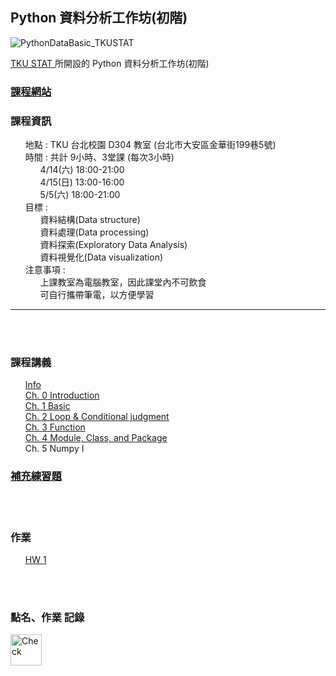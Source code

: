 <h2> Python 資料分析工作坊(初階) </h2> 
<img src="https://raw.githubusercontent.com/kristenchan/Python_DataBasic/master/py_databasic_plot/Title.png" alt="PythonDataBasic_TKUSTAT"><br>

<a href="http://www.stat.tku.edu.tw/main.php"> TKU STAT </a>所開設的 Python 資料分析工作坊(初階) 
<br>
<p>
	<h3><b><a href="https://kristenchan.github.io/Python_DataBasic/"> 課程網站 </a></b></h3>
	<h3><b>課程資訊</b></h3>
	<ul class="task-list">
		<li>地點 : TKU 台北校園 D304 教室 (台北市大安區金華街199巷5號)</li>
        <li>時間 : 共計 9小時、3堂課 (每次3小時)
        	<ul class="task-list">
        		<li>4/14(六) 18:00-21:00</li>
        		<li>4/15(日) 13:00-16:00</li>
        		<li>5/5(六) 18:00-21:00</li>
        	</ul>
        </li>
        <li>目標 :
        	<ul class="task-list">
        		<li>資料結構(Data structure)</li>
        		<li>資料處理(Data processing)</li>
        		<li>資料探索(Exploratory Data Analysis)</li>
        		<li>資料視覺化(Data visualization)</li>
        	</ul>
        </li>
        <li>注意事項 :
        	<ul class="task-list">
        		<li> 上課教室為電腦教室，因此課堂內不可飲食 </li>
        		<li> 可自行攜帶筆電，以方便學習 </li>
        	</ul>
       	</li>
    </ul>
</p>  
<hr size="1">
<br>
<br>
<p>
    <h3><b>課程講義</b></h3>
    <ul class="task-list">
          <li><a href="https://github.com/kristenchan/Python_DataBasic/blob/master/Info.pdf"> Info </a></li>
          <li><a href="https://kristenchan.github.io/Python_DataBasic/py_databasic_ch0.slides.html"> Ch. 0 Introduction </a></li>
          <li><a href="https://kristenchan.github.io/Python_DataBasic/py_databasic_ch1.slides.html"> Ch. 1 Basic </a></li>
          <li><a href="https://kristenchan.github.io/Python_DataBasic/py_databasic_ch2.slides.html"> Ch. 2 Loop & Conditional judgment </a></li>
          <li><a href="https://kristenchan.github.io/Python_DataBasic/py_databasic_ch3.slides.html"> Ch. 3 Function </a></li>
          <li><a href="https://kristenchan.github.io/Python_DataBasic/py_databasic_ch4.slides.html"> Ch. 4 Module, Class, and Package </a></li>
          <li>Ch. 5 Numpy I</li>
    </ul>
    <h3><b><a href="https://kristenchan.github.io/Python_DataBasic/py_databasic_additional.slides.html">補充練習題</a></b></h3>
</p>
<br>
<br>
<p>
    <h3><b>作業</b></h3>
    <ul class="task-list">
	<li><a href="https://kristenchan.github.io/Python_DataBasic/py_databasic_hw1.slides.html"> HW 1</a></li>
    </ul>
</p>
<br>
<br>
<p>
    <h3><b>點名、作業 記錄</b></h3>
    <a href="https://docs.google.com/spreadsheets/d/1bQGecyLFJca2bjneMdleXl27vUwtz0Mv_PBOY_gxXkE/edit?usp=sharing">
        <img src="https://raw.githubusercontent.com/kristenchan/Python_DataBasic/master/py_databasic_plot/check.png" alt="Check" width="50" height="50">
    </a>
<br>
</p>
